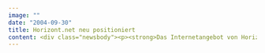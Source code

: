 ```yaml
---
image: ""
date: "2004-09-30"
title: Horizont.net neu positioniert
content: <div class="newsbody"><p><strong>Das Internetangebot von Horizont, Zeitung für Marketing, Werbung und Medien (Deutscher Fachverlag, Frankfurt am Main) wird optisch und inhaltlich neu positioniert. Das neue Horizont.net bietet einen geschlossenen Bereich für Abonnenten, der die Printausgabe stärker als bisher ergänzt. Konzept und Layout stammen von SinnerSchrader Studios Frankfurt.</strong></p><p>Die Horizont.net-Nutzer können jetzt zwischen einem reinen Online-Abo oder kombinierten Print-Online-Abos wählen Außerdem steht eine kostenfreie Version zur Verfügung. Die passwortgeschützte Version liefert ein umfassendes Informationsspektrum, das von ausführlichen Nachrichten bis zu Hintergrundinformationen sowie zahlreichen Datenbanken reicht. Neu sind die Dossiers, mit kompaktem Hintergrundwissen zu aktuellen Themen der Kommunikation, und die Werbedatenbank, die in Kooperation mit Xtreme Information, Hamburg, einen Überblick von Kampagnen präsentiert.</p><p>Weitere Exklusivinhalte bietet der Premiumbereich mit dem SMS-Service, dem Horizont-Archiv und Horizont E-Paper, das mittwochs ab 17 Uhr zur Verfügung steht. Aber auch für Nicht-Abonnenten bleibt Horizont.net attraktiv&#58; In der offenen Version stehen weiterhin die aktuellsten News sowie als E-Mail-Newsletter die „Freemail“, verschiedene Lexika und Datenbanken sowie der Stellenmarkt zur Verfügung. Neu ist eine Studiendatenbank, die die wichtigsten Markt- und Media-Studien zusammenfasst.</p></div>
---
```

